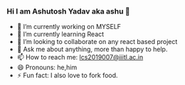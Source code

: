### Hi I am Ashutosh Yadav aka ashu 👋




- 🔭 I’m currently working on MYSELF
- 🌱 I’m currently learning React
- 👯 I’m looking to collaborate on any react based project
- 💬 Ask me about anything, more than happy to help.
- 📫 How to reach me: [lcs2019007@iiitl.ac.in](lcs2019007@iiitl.ac.in)
- 😄 Pronouns: he,him
- ⚡ Fun fact: I also love to fork food.

